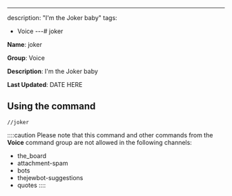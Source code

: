 ---
description: "I'm the Joker baby"
tags:
  - Voice
---# joker

**Name**: joker

**Group**: Voice

**Description**: I'm the Joker baby

**Last Updated**: DATE HERE

## Using the command

    //joker

::::caution Please note that this command and other commands from the **Voice** command group are not allowed in the following channels:
- the_board
- attachment-spam
- bots
- thejewbot-suggestions
- quotes
::::
